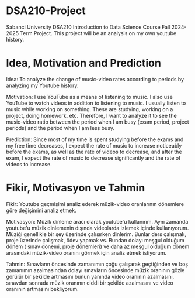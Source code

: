 # DSA210-Project
Sabanci University DSA210 Introduction to Data Science Course Fall 2024-2025 Term Project.
This project will be an analysis on my own youtube history.

# Idea, Motivation and Prediction 

  Idea: To analyze the change of music-video rates according to periods by analyzing my Youtube history.
  
  Motivation: I use YouTube as a means of listening to music. I also use YouTube to watch videos in addition to listening to music.
  I usually listen to music while working on something. These are studying, working on a project, doing homework, etc. Therefore, I want to analyze it to see the music-video ratio between the period when I am busy (exam period, project periods) and the period when I am less busy. 
  
  Prediction: Since most of my time is spent studying before the exams and my free time decreases, I expect the rate of music to increase noticeably before the exams, as well as the rate of videos to decrease, and after the exam, I expect the rate of music to decrease significantly and the rate of videos to increase.

# Fikir, Motivasyon ve Tahmin 

  Fikir: Youtube geçmişimi analiz ederek müzik-video oranlarının dönemlere göre değişimini analiz etmek.
  
  Motivasyon: Müzik dinleme aracı olarak youtube'u kullanırım. Aynı zamanda youtube'u müzik dinlemenin dışında videolarda izlemek içinde kullanıyorum.
  Müziği genellikle bir şey üzerinde çalışırken dinlerim. Bunlar ders çalışmak, proje üzerinde çalışmak, ödev yapmak vs. Bundan dolayı meşgul olduğum dönem ( sınav dönemi,   proje dönemleri) ve daha az meşgul olduğum dönem arasındaki müzik-video oranını görmek için analiz etmek istiyorum. 
  
  Tahmin: Sınavların öncesinde zamanımın çoğu çalışarak geçtiğinden ve boş zamanımın azalmasından dolayı sınavların öncesinde müzik oranının gözle görülür bir şekilde artmasını bunun yanında video oranının azalmasını, sınavdan sonrada müzik oranının ciddi bir şekilde azalmasını ve video oranının artmasını bekliyorum.

